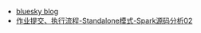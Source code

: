 * [bluesky blog](http://hadoop1989.com/)
* [作业提交、执行流程-Standalone模式-Spark源码分析02](http://hadoop1989.com/2016/02/01/Spark-Core_Analysis-02/)
